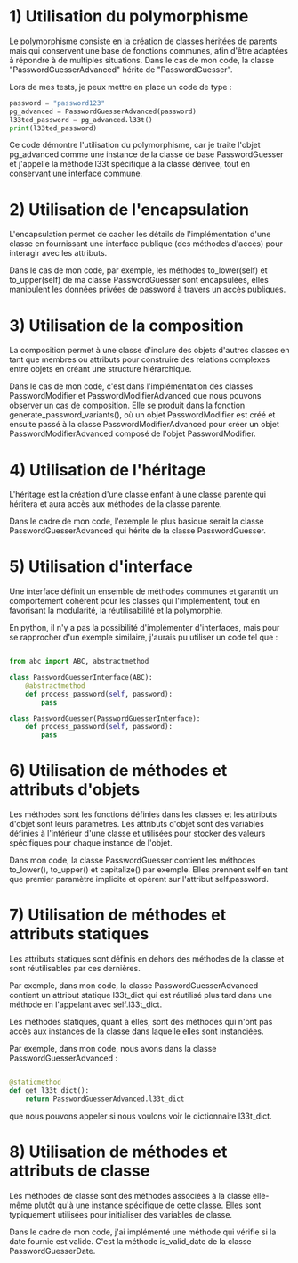 # 1) Utilisation du polymorphisme

Le polymorphisme consiste en la création de classes héritées de parents mais qui conservent une base de fonctions communes, afin d'être adaptées à répondre à de multiples situations. Dans le cas de mon code, la classe "PasswordGuesserAdvanced" hérite de "PasswordGuesser".

Lors de mes tests, je peux mettre en place un code de type :

```python
password = "password123"
pg_advanced = PasswordGuesserAdvanced(password)
l33ted_password = pg_advanced.l33t()
print(l33ted_password)
```

Ce code démontre l'utilisation du polymorphisme, car je traite l'objet pg_advanced comme une instance de la classe de base PasswordGuesser et j'appelle la méthode l33t spécifique à la classe dérivée, tout en conservant une interface commune.

# 2) Utilisation de l'encapsulation

L'encapsulation permet de cacher les détails de l'implémentation d'une classe en fournissant une interface publique (des méthodes d'accès) pour interagir avec les attributs.

Dans le cas de mon code, par exemple, les méthodes to_lower(self) et to_upper(self) de ma classe PasswordGuesser sont encapsulées, elles manipulent les données privées de password à travers un accès publiques.

# 3) Utilisation de la composition

La composition permet à une classe d'inclure des objets d'autres classes en tant que membres ou attributs pour construire des relations complexes entre objets en créant une structure hiérarchique.

Dans le cas de mon code, c'est dans l'implémentation des classes PasswordModifier et PasswordModifierAdvanced que nous pouvons observer un cas de composition. Elle se produit dans la fonction generate_password_variants(), où un objet PasswordModifier est créé et ensuite passé à la classe PasswordModifierAdvanced pour créer un objet PasswordModifierAdvanced composé de l'objet PasswordModifier.

# 4) Utilisation de l'héritage

L'héritage est la création d'une classe enfant à une classe parente qui héritera et aura accès aux méthodes de la classe parente.

Dans le cadre de mon code, l'exemple le plus basique serait la classe PasswordGuesserAdvanced qui hérite de la classe PasswordGuesser.

# 5) Utilisation d'interface

Une interface définit un ensemble de méthodes communes et garantit un comportement cohérent pour les classes qui l'implémentent, tout en favorisant la modularité, la réutilisabilité et la polymorphie.

En python, il n'y a pas la possibilité d'implémenter d'interfaces, mais pour se rapprocher d'un exemple similaire, j'aurais pu utiliser un code tel que :

```python

from abc import ABC, abstractmethod

class PasswordGuesserInterface(ABC):
    @abstractmethod
    def process_password(self, password):
        pass

class PasswordGuesser(PasswordGuesserInterface):
    def process_password(self, password):
        pass

```

# 6) Utilisation de méthodes et attributs d'objets

Les méthodes sont les fonctions définies dans les classes et les attributs d'objet sont leurs paramètres. Les attributs d'objet sont des variables définies à l'intérieur d'une classe et utilisées pour stocker des valeurs spécifiques pour chaque instance de l'objet.

Dans mon code, la classe PasswordGuesser contient les méthodes to_lower(), to_upper() et capitalize() par exemple. Elles prennent self en tant que premier paramètre implicite et opèrent sur l'attribut self.password.

# 7) Utilisation de méthodes et attributs statiques

Les attributs statiques sont définis en dehors des méthodes de la classe et sont réutilisables par ces dernières.

Par exemple, dans mon code, la classe PasswordGuesserAdvanced contient un attribut statique l33t_dict qui est réutilisé plus tard dans une méthode en l'appelant avec self.l33t_dict.

Les méthodes statiques, quant à elles, sont des méthodes qui n'ont pas accès aux instances de la classe dans laquelle elles sont instanciées.

Par exemple, dans mon code, nous avons dans la classe PasswordGuesserAdvanced :

```python

@staticmethod
def get_l33t_dict():
    return PasswordGuesserAdvanced.l33t_dict
```

que nous pouvons appeler si nous voulons voir le dictionnaire l33t_dict.

# 8) Utilisation de méthodes et attributs de classe

Les méthodes de classe sont des méthodes associées à la classe elle-même plutôt qu'à une instance spécifique de cette classe. Elles sont typiquement utilisées pour initialiser des variables de classe.

Dans le cadre de mon code, j'ai implémenté une méthode qui vérifie si la date fournie est valide. C'est la méthode is_valid_date de la classe PasswordGuesserDate.
